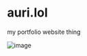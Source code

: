 # auri.lol

my portfolio website thing 

![image](https://github.com/user-attachments/assets/17551b0b-ef19-4ec2-95ac-957216168732)
 
